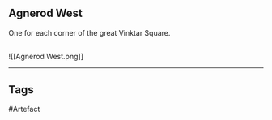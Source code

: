 ## Agnerod West
One for each corner of the great Vinktar Square.
## 
![[Agnerod West.png]]

---
## Tags
#Artefact